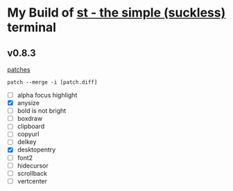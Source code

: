 # My Build of [st - the simple (suckless)](http://st.suckless.org/) terminal

## v0.8.3

[patches](http://st.suckless.org/patches/)

`patch --merge -i [patch.diff]`

- [ ] alpha focus highlight
- [x] anysize
- [ ] bold is not bright
- [ ] boxdraw
- [ ] clipboard
- [ ] copyurl
- [ ] delkey
- [x] desktopentry
- [ ] font2
- [ ] hidecursor
- [ ] scrollback
- [ ] vertcenter
